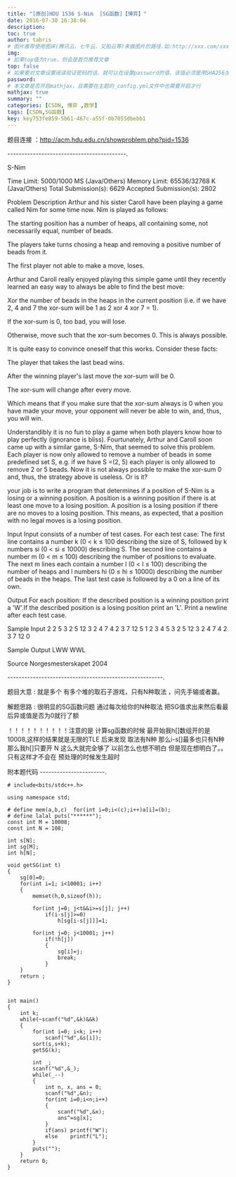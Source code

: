 ```yaml
---
title: "[原创]HDU 1536 S-Nim  [SG函数]【博弈】"
date: 2016-07-30 16:38:04
description:
toc: true
author: tabris
# 图片推荐使用图床(腾讯云、七牛云、又拍云等)来做图片的路径.如:http://xxx.com/xxx.jpg
img:
# 如果top值为true，则会是首页推荐文章
top: false
# 如果要对文章设置阅读验证密码的话，就可以在设置password的值，该值必须是用SHA256加密后的密码，防止被他人识破
password:
# 本文章是否开启mathjax，且需要在主题的_config.yml文件中也需要开启才行
mathjax: true
summary: ""
categories: [CSDN, 博弈 ,数学]
tags: [CSDN,SG函数]
key: key753fe859-5b61-467c-a55f-0b7055dbebb1
---
```


题目连接 ：http://acm.hdu.edu.cn/showproblem.php?pid=1536

------------------------------------------.

S-Nim

Time Limit: 5000/1000 MS (Java/Others)    Memory Limit: 65536/32768 K (Java/Others)
Total Submission(s): 6629    Accepted Submission(s): 2802


Problem Description
Arthur and his sister Caroll have been playing a game called Nim for some time now. Nim is played as follows:


  The starting position has a number of heaps, all containing some, not necessarily equal, number of beads.

  The players take turns chosing a heap and removing a positive number of beads from it.

  The first player not able to make a move, loses.


Arthur and Caroll really enjoyed playing this simple game until they recently learned an easy way to always be able to find the best move:


  Xor the number of beads in the heaps in the current position (i.e. if we have 2, 4 and 7 the xor-sum will be 1 as 2 xor 4 xor 7 = 1).

  If the xor-sum is 0, too bad, you will lose.

  Otherwise, move such that the xor-sum becomes 0. This is always possible.


It is quite easy to convince oneself that this works. Consider these facts:

  The player that takes the last bead wins.

  After the winning player's last move the xor-sum will be 0.

  The xor-sum will change after every move.


Which means that if you make sure that the xor-sum always is 0 when you have made your move, your opponent will never be able to win, and, thus, you will win.

Understandibly it is no fun to play a game when both players know how to play perfectly (ignorance is bliss). Fourtunately, Arthur and Caroll soon came up with a similar game, S-Nim, that seemed to solve this problem. Each player is now only allowed to remove a number of beads in some predefined set S, e.g. if we have S =(2, 5) each player is only allowed to remove 2 or 5 beads. Now it is not always possible to make the xor-sum 0 and, thus, the strategy above is useless. Or is it?

your job is to write a program that determines if a position of S-Nim is a losing or a winning position. A position is a winning position if there is at least one move to a losing position. A position is a losing position if there are no moves to a losing position. This means, as expected, that a position with no legal moves is a losing position.


Input
Input consists of a number of test cases. For each test case: The first line contains a number k (0 < k ≤ 100 describing the size of S, followed by k numbers si (0 < si ≤ 10000) describing S. The second line contains a number m (0 < m ≤ 100) describing the number of positions to evaluate. The next m lines each contain a number l (0 < l ≤ 100) describing the number of heaps and l numbers hi (0 ≤ hi ≤ 10000) describing the number of beads in the heaps. The last test case is followed by a 0 on a line of its own.


Output
For each position: If the described position is a winning position print a 'W'.If the described position is a losing position print an 'L'. Print a newline after each test case.


Sample Input
2 2 5
3
2 5 12
3 2 4 7
4 2 3 7 12
5 1 2 3 4 5
3
2 5 12
3 2 4 7
4 2 3 7 12
0


Sample Output
LWW
WWL


Source
Norgesmesterskapet 2004


-------------------------------------------------------.

题目大意 :
		就是多个 有多个堆的取石子游戏，只有N种取法 ，问先手输或者赢。

解题思路 :  很明显的SG函数问题  通过每次给你的N种取法 把SG值求出来然后看最后异或值是否为0就行了额

！！！！！！！！！！注意的是
计算sg函数的时候  最开始我h[]数组开的是10008,这样的结果就是无限的TLE
后来发现 取法有N种 那么i-s[]最多也只有N种  那么我h[]只要开 N 这么大就完全够了  以前怎么也想不明白 但是现在想明白了。。 只有这样才不会在 预处理的时候发生超时

附本题代码
-----------------------.
```
# include<bits/stdc++.h>

using namespace std;

# define mem(a,b,c)  for(int i=0;i<(c);i++)a[i]=(b);
# define lalal puts("******");
const int M = 10008;
const int N = 108;

int s[N];
int sg[M];
int h[N];

void getSG(int t)
{
    sg[0]=0;
    for(int i=1; i<10001; i++)
    {
        memset(h,0,sizeof(h));

        for(int j=0; j<t&&i>=s[j]; j++)
            if(i-s[j]>=0)
                h[sg[i-s[j]]]=1;

        for(int j=0; j<10001; j++)
            if(!h[j])
            {
                sg[i]=j;
                break;
            }
    }
    return ;
}


int main()
{
    int k;
    while(~scanf("%d",&k)&&k)
    {
        for(int i=0; i<k; i++)
            scanf("%d",&s[i]);
        sort(s,s+k);
        getSG(k);

        int _;
        scanf("%d",&_);
        while(_--)
        {
            int n, x, ans = 0;
            scanf("%d",&n);
            for(int i=0;i<n;i++)
            {
                scanf("%d",&x);
                ans^=sg[x];
            }
            if(ans) printf("W");
            else    printf("L");
        }
        puts("");
    }
    return 0;
}






```
